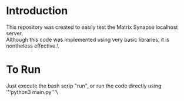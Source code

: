 # Introduction
This repository was created to easily test the Matrix Synapse localhost server.\
Although this code was implemented using very basic libraries, it is nontheless effective.\

# To Run
Just execute the bash scrip "run", or run the code directly using\
'''python3 main.py'''\
